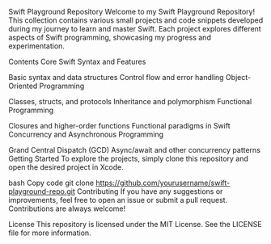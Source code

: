 Swift Playground Repository
Welcome to my Swift Playground Repository! This collection contains various small projects and code snippets developed during my journey to learn and master Swift. Each project explores different aspects of Swift programming, showcasing my progress and experimentation.

Contents
Core Swift Syntax and Features

Basic syntax and data structures
Control flow and error handling
Object-Oriented Programming

Classes, structs, and protocols
Inheritance and polymorphism
Functional Programming

Closures and higher-order functions
Functional paradigms in Swift
Concurrency and Asynchronous Programming

Grand Central Dispatch (GCD)
Async/await and other concurrency patterns
Getting Started
To explore the projects, simply clone this repository and open the desired project in Xcode.

bash
Copy code
git clone https://github.com/yourusername/swift-playground-repo.git
Contributing
If you have any suggestions or improvements, feel free to open an issue or submit a pull request. Contributions are always welcome!

License
This repository is licensed under the MIT License. See the LICENSE file for more information.
